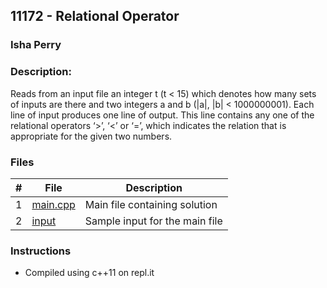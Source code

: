 ## 11172 - Relational Operator
### Isha Perry
### Description:

Reads from an input file an integer t (t < 15) which denotes how many sets of inputs are there and 
two integers a and b (|a|, |b| < 1000000001). Each line of input produces one line of output. This 
line contains any one of the relational operators ‘>’, ‘<’ or ‘=’, which indicates the relation that 
is appropriate for the given two numbers.

### Files

|   #   | File                       | Description                              |
| :---: | -------------------------- | ---------------------------------------- |
|   1   | [main.cpp](./main.cpp)     | Main file containing solution            |
|   2   | [input](./input.cpp)       | Sample input for the main file           |


### Instructions

- Compiled using c++11 on repl.it
